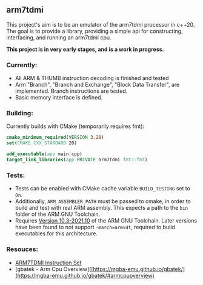 ## arm7tdmi
This project's aim is to be an emulator of the arm7tdmi processor in c++20. The goal is to provide a library, providing a simple api for constructing, interfacing, and running an arm7tdmi cpu. 

**This project is in very early stages, and is a work in progress.**

### Currently:
- All ARM & THUMB instruction decoding is finished and tested
- Arm "Branch", "Branch and Exchange", "Block Data Transfer", are implemented. Branch instructions are tested.
- Basic memory interface is defined.

### Building:
Currently builds with CMake (temporarily requires fmt):
```cmake
cmake_minimum_required(VERSION 3.28)
set(CMAKE_CXX_STANDARD 20)

add_executable(app main.cpp)
target_link_libraries(app PRIVATE arm7tdmi fmt::fmt)
```

### Tests:
- Tests can be enabled with CMake cache variable `BUILD_TESTING` set to `On`.
- Additionally, `ARM_ASSEMBLER_PATH` must be passed to cmake, in order to build and test with real ARM assembly. This expects a path to the `bin` folder of the ARM GNU Toolchain.
- Requires [Version 10.3-2021.10](https://developer.arm.com/downloads/-/gnu-rm/10-3-2021-10) of the ARM GNU Toolchain. Later versions have been found to not support `-march=armv4t`, required to build executables for this architecture.

### Resouces:
- [ARM7TDMI Instruction Set](https://www.dwedit.org/files/ARM7TDMI.pdf)
- [gbatek - Arm Cpu Overview]([https://mgba-emu.github.io/gbatek/](https://mgba-emu.github.io/gbatek/#armcpuoverview)


